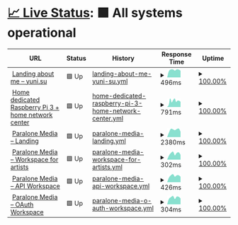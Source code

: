 # [📈 Live Status](https://status.yuni.su): <!--live status--> **🟩 All systems operational**

<!--start: status pages-->
<!-- This summary is generated by Upptime (https://github.com/upptime/upptime) -->
<!-- Do not edit this manually, your changes will be overwritten -->
<!-- prettier-ignore -->
| URL | Status | History | Response Time | Uptime |
| --- | ------ | ------- | ------------- | ------ |
| <img alt="" src="https://icons.duckduckgo.com/ip3/yuni.su.ico" height="13"> [Landing about me – yuni.su](https://yuni.su) | 🟩 Up | [landing-about-me-yuni-su.yml](https://github.com/itsyuni/uptime/commits/HEAD/history/landing-about-me-yuni-su.yml) | <details><summary><img alt="Response time graph" src="./graphs/landing-about-me-yuni-su/response-time-week.png" height="20"> 496ms</summary><br><a href="https://status.yuni.su/history/landing-about-me-yuni-su"><img alt="Response time 453" src="https://img.shields.io/endpoint?url=https%3A%2F%2Fraw.githubusercontent.com%2Fitsyuni%2Fuptime%2FHEAD%2Fapi%2Flanding-about-me-yuni-su%2Fresponse-time.json"></a><br><a href="https://status.yuni.su/history/landing-about-me-yuni-su"><img alt="24-hour response time 450" src="https://img.shields.io/endpoint?url=https%3A%2F%2Fraw.githubusercontent.com%2Fitsyuni%2Fuptime%2FHEAD%2Fapi%2Flanding-about-me-yuni-su%2Fresponse-time-day.json"></a><br><a href="https://status.yuni.su/history/landing-about-me-yuni-su"><img alt="7-day response time 496" src="https://img.shields.io/endpoint?url=https%3A%2F%2Fraw.githubusercontent.com%2Fitsyuni%2Fuptime%2FHEAD%2Fapi%2Flanding-about-me-yuni-su%2Fresponse-time-week.json"></a><br><a href="https://status.yuni.su/history/landing-about-me-yuni-su"><img alt="30-day response time 453" src="https://img.shields.io/endpoint?url=https%3A%2F%2Fraw.githubusercontent.com%2Fitsyuni%2Fuptime%2FHEAD%2Fapi%2Flanding-about-me-yuni-su%2Fresponse-time-month.json"></a><br><a href="https://status.yuni.su/history/landing-about-me-yuni-su"><img alt="1-year response time 453" src="https://img.shields.io/endpoint?url=https%3A%2F%2Fraw.githubusercontent.com%2Fitsyuni%2Fuptime%2FHEAD%2Fapi%2Flanding-about-me-yuni-su%2Fresponse-time-year.json"></a></details> | <details><summary><a href="https://status.yuni.su/history/landing-about-me-yuni-su">100.00%</a></summary><a href="https://status.yuni.su/history/landing-about-me-yuni-su"><img alt="All-time uptime 100.00%" src="https://img.shields.io/endpoint?url=https%3A%2F%2Fraw.githubusercontent.com%2Fitsyuni%2Fuptime%2FHEAD%2Fapi%2Flanding-about-me-yuni-su%2Fuptime.json"></a><br><a href="https://status.yuni.su/history/landing-about-me-yuni-su"><img alt="24-hour uptime 100.00%" src="https://img.shields.io/endpoint?url=https%3A%2F%2Fraw.githubusercontent.com%2Fitsyuni%2Fuptime%2FHEAD%2Fapi%2Flanding-about-me-yuni-su%2Fuptime-day.json"></a><br><a href="https://status.yuni.su/history/landing-about-me-yuni-su"><img alt="7-day uptime 100.00%" src="https://img.shields.io/endpoint?url=https%3A%2F%2Fraw.githubusercontent.com%2Fitsyuni%2Fuptime%2FHEAD%2Fapi%2Flanding-about-me-yuni-su%2Fuptime-week.json"></a><br><a href="https://status.yuni.su/history/landing-about-me-yuni-su"><img alt="30-day uptime 100.00%" src="https://img.shields.io/endpoint?url=https%3A%2F%2Fraw.githubusercontent.com%2Fitsyuni%2Fuptime%2FHEAD%2Fapi%2Flanding-about-me-yuni-su%2Fuptime-month.json"></a><br><a href="https://status.yuni.su/history/landing-about-me-yuni-su"><img alt="1-year uptime 100.00%" src="https://img.shields.io/endpoint?url=https%3A%2F%2Fraw.githubusercontent.com%2Fitsyuni%2Fuptime%2FHEAD%2Fapi%2Flanding-about-me-yuni-su%2Fuptime-year.json"></a></details>
| <img alt="" src="https://icons.duckduckgo.com/ip3/rpi.yuni.su.ico" height="13"> [Home dedicated Raspberry Pi 3 + home network center](https://rpi.yuni.su) | 🟩 Up | [home-dedicated-raspberry-pi-3-home-network-center.yml](https://github.com/itsyuni/uptime/commits/HEAD/history/home-dedicated-raspberry-pi-3-home-network-center.yml) | <details><summary><img alt="Response time graph" src="./graphs/home-dedicated-raspberry-pi-3-home-network-center/response-time-week.png" height="20"> 791ms</summary><br><a href="https://status.yuni.su/history/home-dedicated-raspberry-pi-3-home-network-center"><img alt="Response time 749" src="https://img.shields.io/endpoint?url=https%3A%2F%2Fraw.githubusercontent.com%2Fitsyuni%2Fuptime%2FHEAD%2Fapi%2Fhome-dedicated-raspberry-pi-3-home-network-center%2Fresponse-time.json"></a><br><a href="https://status.yuni.su/history/home-dedicated-raspberry-pi-3-home-network-center"><img alt="24-hour response time 700" src="https://img.shields.io/endpoint?url=https%3A%2F%2Fraw.githubusercontent.com%2Fitsyuni%2Fuptime%2FHEAD%2Fapi%2Fhome-dedicated-raspberry-pi-3-home-network-center%2Fresponse-time-day.json"></a><br><a href="https://status.yuni.su/history/home-dedicated-raspberry-pi-3-home-network-center"><img alt="7-day response time 791" src="https://img.shields.io/endpoint?url=https%3A%2F%2Fraw.githubusercontent.com%2Fitsyuni%2Fuptime%2FHEAD%2Fapi%2Fhome-dedicated-raspberry-pi-3-home-network-center%2Fresponse-time-week.json"></a><br><a href="https://status.yuni.su/history/home-dedicated-raspberry-pi-3-home-network-center"><img alt="30-day response time 749" src="https://img.shields.io/endpoint?url=https%3A%2F%2Fraw.githubusercontent.com%2Fitsyuni%2Fuptime%2FHEAD%2Fapi%2Fhome-dedicated-raspberry-pi-3-home-network-center%2Fresponse-time-month.json"></a><br><a href="https://status.yuni.su/history/home-dedicated-raspberry-pi-3-home-network-center"><img alt="1-year response time 749" src="https://img.shields.io/endpoint?url=https%3A%2F%2Fraw.githubusercontent.com%2Fitsyuni%2Fuptime%2FHEAD%2Fapi%2Fhome-dedicated-raspberry-pi-3-home-network-center%2Fresponse-time-year.json"></a></details> | <details><summary><a href="https://status.yuni.su/history/home-dedicated-raspberry-pi-3-home-network-center">100.00%</a></summary><a href="https://status.yuni.su/history/home-dedicated-raspberry-pi-3-home-network-center"><img alt="All-time uptime 99.85%" src="https://img.shields.io/endpoint?url=https%3A%2F%2Fraw.githubusercontent.com%2Fitsyuni%2Fuptime%2FHEAD%2Fapi%2Fhome-dedicated-raspberry-pi-3-home-network-center%2Fuptime.json"></a><br><a href="https://status.yuni.su/history/home-dedicated-raspberry-pi-3-home-network-center"><img alt="24-hour uptime 100.00%" src="https://img.shields.io/endpoint?url=https%3A%2F%2Fraw.githubusercontent.com%2Fitsyuni%2Fuptime%2FHEAD%2Fapi%2Fhome-dedicated-raspberry-pi-3-home-network-center%2Fuptime-day.json"></a><br><a href="https://status.yuni.su/history/home-dedicated-raspberry-pi-3-home-network-center"><img alt="7-day uptime 100.00%" src="https://img.shields.io/endpoint?url=https%3A%2F%2Fraw.githubusercontent.com%2Fitsyuni%2Fuptime%2FHEAD%2Fapi%2Fhome-dedicated-raspberry-pi-3-home-network-center%2Fuptime-week.json"></a><br><a href="https://status.yuni.su/history/home-dedicated-raspberry-pi-3-home-network-center"><img alt="30-day uptime 99.85%" src="https://img.shields.io/endpoint?url=https%3A%2F%2Fraw.githubusercontent.com%2Fitsyuni%2Fuptime%2FHEAD%2Fapi%2Fhome-dedicated-raspberry-pi-3-home-network-center%2Fuptime-month.json"></a><br><a href="https://status.yuni.su/history/home-dedicated-raspberry-pi-3-home-network-center"><img alt="1-year uptime 99.85%" src="https://img.shields.io/endpoint?url=https%3A%2F%2Fraw.githubusercontent.com%2Fitsyuni%2Fuptime%2FHEAD%2Fapi%2Fhome-dedicated-raspberry-pi-3-home-network-center%2Fuptime-year.json"></a></details>
| <img alt="" src="https://icons.duckduckgo.com/ip3/paralonemedia.com.ico" height="13"> [Paralone Media – Landing](https://paralonemedia.com) | 🟩 Up | [paralone-media-landing.yml](https://github.com/itsyuni/uptime/commits/HEAD/history/paralone-media-landing.yml) | <details><summary><img alt="Response time graph" src="./graphs/paralone-media-landing/response-time-week.png" height="20"> 2380ms</summary><br><a href="https://status.yuni.su/history/paralone-media-landing"><img alt="Response time 2583" src="https://img.shields.io/endpoint?url=https%3A%2F%2Fraw.githubusercontent.com%2Fitsyuni%2Fuptime%2FHEAD%2Fapi%2Fparalone-media-landing%2Fresponse-time.json"></a><br><a href="https://status.yuni.su/history/paralone-media-landing"><img alt="24-hour response time 1766" src="https://img.shields.io/endpoint?url=https%3A%2F%2Fraw.githubusercontent.com%2Fitsyuni%2Fuptime%2FHEAD%2Fapi%2Fparalone-media-landing%2Fresponse-time-day.json"></a><br><a href="https://status.yuni.su/history/paralone-media-landing"><img alt="7-day response time 2380" src="https://img.shields.io/endpoint?url=https%3A%2F%2Fraw.githubusercontent.com%2Fitsyuni%2Fuptime%2FHEAD%2Fapi%2Fparalone-media-landing%2Fresponse-time-week.json"></a><br><a href="https://status.yuni.su/history/paralone-media-landing"><img alt="30-day response time 2583" src="https://img.shields.io/endpoint?url=https%3A%2F%2Fraw.githubusercontent.com%2Fitsyuni%2Fuptime%2FHEAD%2Fapi%2Fparalone-media-landing%2Fresponse-time-month.json"></a><br><a href="https://status.yuni.su/history/paralone-media-landing"><img alt="1-year response time 2583" src="https://img.shields.io/endpoint?url=https%3A%2F%2Fraw.githubusercontent.com%2Fitsyuni%2Fuptime%2FHEAD%2Fapi%2Fparalone-media-landing%2Fresponse-time-year.json"></a></details> | <details><summary><a href="https://status.yuni.su/history/paralone-media-landing">100.00%</a></summary><a href="https://status.yuni.su/history/paralone-media-landing"><img alt="All-time uptime 100.00%" src="https://img.shields.io/endpoint?url=https%3A%2F%2Fraw.githubusercontent.com%2Fitsyuni%2Fuptime%2FHEAD%2Fapi%2Fparalone-media-landing%2Fuptime.json"></a><br><a href="https://status.yuni.su/history/paralone-media-landing"><img alt="24-hour uptime 100.00%" src="https://img.shields.io/endpoint?url=https%3A%2F%2Fraw.githubusercontent.com%2Fitsyuni%2Fuptime%2FHEAD%2Fapi%2Fparalone-media-landing%2Fuptime-day.json"></a><br><a href="https://status.yuni.su/history/paralone-media-landing"><img alt="7-day uptime 100.00%" src="https://img.shields.io/endpoint?url=https%3A%2F%2Fraw.githubusercontent.com%2Fitsyuni%2Fuptime%2FHEAD%2Fapi%2Fparalone-media-landing%2Fuptime-week.json"></a><br><a href="https://status.yuni.su/history/paralone-media-landing"><img alt="30-day uptime 100.00%" src="https://img.shields.io/endpoint?url=https%3A%2F%2Fraw.githubusercontent.com%2Fitsyuni%2Fuptime%2FHEAD%2Fapi%2Fparalone-media-landing%2Fuptime-month.json"></a><br><a href="https://status.yuni.su/history/paralone-media-landing"><img alt="1-year uptime 100.00%" src="https://img.shields.io/endpoint?url=https%3A%2F%2Fraw.githubusercontent.com%2Fitsyuni%2Fuptime%2FHEAD%2Fapi%2Fparalone-media-landing%2Fuptime-year.json"></a></details>
| <img alt="" src="https://icons.duckduckgo.com/ip3/my.paralonemedia.com.ico" height="13"> [Paralone Media – Workspace for artists](https://my.paralonemedia.com) | 🟩 Up | [paralone-media-workspace-for-artists.yml](https://github.com/itsyuni/uptime/commits/HEAD/history/paralone-media-workspace-for-artists.yml) | <details><summary><img alt="Response time graph" src="./graphs/paralone-media-workspace-for-artists/response-time-week.png" height="20"> 302ms</summary><br><a href="https://status.yuni.su/history/paralone-media-workspace-for-artists"><img alt="Response time 295" src="https://img.shields.io/endpoint?url=https%3A%2F%2Fraw.githubusercontent.com%2Fitsyuni%2Fuptime%2FHEAD%2Fapi%2Fparalone-media-workspace-for-artists%2Fresponse-time.json"></a><br><a href="https://status.yuni.su/history/paralone-media-workspace-for-artists"><img alt="24-hour response time 239" src="https://img.shields.io/endpoint?url=https%3A%2F%2Fraw.githubusercontent.com%2Fitsyuni%2Fuptime%2FHEAD%2Fapi%2Fparalone-media-workspace-for-artists%2Fresponse-time-day.json"></a><br><a href="https://status.yuni.su/history/paralone-media-workspace-for-artists"><img alt="7-day response time 302" src="https://img.shields.io/endpoint?url=https%3A%2F%2Fraw.githubusercontent.com%2Fitsyuni%2Fuptime%2FHEAD%2Fapi%2Fparalone-media-workspace-for-artists%2Fresponse-time-week.json"></a><br><a href="https://status.yuni.su/history/paralone-media-workspace-for-artists"><img alt="30-day response time 295" src="https://img.shields.io/endpoint?url=https%3A%2F%2Fraw.githubusercontent.com%2Fitsyuni%2Fuptime%2FHEAD%2Fapi%2Fparalone-media-workspace-for-artists%2Fresponse-time-month.json"></a><br><a href="https://status.yuni.su/history/paralone-media-workspace-for-artists"><img alt="1-year response time 295" src="https://img.shields.io/endpoint?url=https%3A%2F%2Fraw.githubusercontent.com%2Fitsyuni%2Fuptime%2FHEAD%2Fapi%2Fparalone-media-workspace-for-artists%2Fresponse-time-year.json"></a></details> | <details><summary><a href="https://status.yuni.su/history/paralone-media-workspace-for-artists">100.00%</a></summary><a href="https://status.yuni.su/history/paralone-media-workspace-for-artists"><img alt="All-time uptime 100.00%" src="https://img.shields.io/endpoint?url=https%3A%2F%2Fraw.githubusercontent.com%2Fitsyuni%2Fuptime%2FHEAD%2Fapi%2Fparalone-media-workspace-for-artists%2Fuptime.json"></a><br><a href="https://status.yuni.su/history/paralone-media-workspace-for-artists"><img alt="24-hour uptime 100.00%" src="https://img.shields.io/endpoint?url=https%3A%2F%2Fraw.githubusercontent.com%2Fitsyuni%2Fuptime%2FHEAD%2Fapi%2Fparalone-media-workspace-for-artists%2Fuptime-day.json"></a><br><a href="https://status.yuni.su/history/paralone-media-workspace-for-artists"><img alt="7-day uptime 100.00%" src="https://img.shields.io/endpoint?url=https%3A%2F%2Fraw.githubusercontent.com%2Fitsyuni%2Fuptime%2FHEAD%2Fapi%2Fparalone-media-workspace-for-artists%2Fuptime-week.json"></a><br><a href="https://status.yuni.su/history/paralone-media-workspace-for-artists"><img alt="30-day uptime 100.00%" src="https://img.shields.io/endpoint?url=https%3A%2F%2Fraw.githubusercontent.com%2Fitsyuni%2Fuptime%2FHEAD%2Fapi%2Fparalone-media-workspace-for-artists%2Fuptime-month.json"></a><br><a href="https://status.yuni.su/history/paralone-media-workspace-for-artists"><img alt="1-year uptime 100.00%" src="https://img.shields.io/endpoint?url=https%3A%2F%2Fraw.githubusercontent.com%2Fitsyuni%2Fuptime%2FHEAD%2Fapi%2Fparalone-media-workspace-for-artists%2Fuptime-year.json"></a></details>
| <img alt="" src="https://icons.duckduckgo.com/ip3/api.paralonemedia.com.ico" height="13"> [Paralone Media – API Workspace](https://api.paralonemedia.com) | 🟩 Up | [paralone-media-api-workspace.yml](https://github.com/itsyuni/uptime/commits/HEAD/history/paralone-media-api-workspace.yml) | <details><summary><img alt="Response time graph" src="./graphs/paralone-media-api-workspace/response-time-week.png" height="20"> 426ms</summary><br><a href="https://status.yuni.su/history/paralone-media-api-workspace"><img alt="Response time 419" src="https://img.shields.io/endpoint?url=https%3A%2F%2Fraw.githubusercontent.com%2Fitsyuni%2Fuptime%2FHEAD%2Fapi%2Fparalone-media-api-workspace%2Fresponse-time.json"></a><br><a href="https://status.yuni.su/history/paralone-media-api-workspace"><img alt="24-hour response time 364" src="https://img.shields.io/endpoint?url=https%3A%2F%2Fraw.githubusercontent.com%2Fitsyuni%2Fuptime%2FHEAD%2Fapi%2Fparalone-media-api-workspace%2Fresponse-time-day.json"></a><br><a href="https://status.yuni.su/history/paralone-media-api-workspace"><img alt="7-day response time 426" src="https://img.shields.io/endpoint?url=https%3A%2F%2Fraw.githubusercontent.com%2Fitsyuni%2Fuptime%2FHEAD%2Fapi%2Fparalone-media-api-workspace%2Fresponse-time-week.json"></a><br><a href="https://status.yuni.su/history/paralone-media-api-workspace"><img alt="30-day response time 419" src="https://img.shields.io/endpoint?url=https%3A%2F%2Fraw.githubusercontent.com%2Fitsyuni%2Fuptime%2FHEAD%2Fapi%2Fparalone-media-api-workspace%2Fresponse-time-month.json"></a><br><a href="https://status.yuni.su/history/paralone-media-api-workspace"><img alt="1-year response time 419" src="https://img.shields.io/endpoint?url=https%3A%2F%2Fraw.githubusercontent.com%2Fitsyuni%2Fuptime%2FHEAD%2Fapi%2Fparalone-media-api-workspace%2Fresponse-time-year.json"></a></details> | <details><summary><a href="https://status.yuni.su/history/paralone-media-api-workspace">100.00%</a></summary><a href="https://status.yuni.su/history/paralone-media-api-workspace"><img alt="All-time uptime 100.00%" src="https://img.shields.io/endpoint?url=https%3A%2F%2Fraw.githubusercontent.com%2Fitsyuni%2Fuptime%2FHEAD%2Fapi%2Fparalone-media-api-workspace%2Fuptime.json"></a><br><a href="https://status.yuni.su/history/paralone-media-api-workspace"><img alt="24-hour uptime 100.00%" src="https://img.shields.io/endpoint?url=https%3A%2F%2Fraw.githubusercontent.com%2Fitsyuni%2Fuptime%2FHEAD%2Fapi%2Fparalone-media-api-workspace%2Fuptime-day.json"></a><br><a href="https://status.yuni.su/history/paralone-media-api-workspace"><img alt="7-day uptime 100.00%" src="https://img.shields.io/endpoint?url=https%3A%2F%2Fraw.githubusercontent.com%2Fitsyuni%2Fuptime%2FHEAD%2Fapi%2Fparalone-media-api-workspace%2Fuptime-week.json"></a><br><a href="https://status.yuni.su/history/paralone-media-api-workspace"><img alt="30-day uptime 100.00%" src="https://img.shields.io/endpoint?url=https%3A%2F%2Fraw.githubusercontent.com%2Fitsyuni%2Fuptime%2FHEAD%2Fapi%2Fparalone-media-api-workspace%2Fuptime-month.json"></a><br><a href="https://status.yuni.su/history/paralone-media-api-workspace"><img alt="1-year uptime 100.00%" src="https://img.shields.io/endpoint?url=https%3A%2F%2Fraw.githubusercontent.com%2Fitsyuni%2Fuptime%2FHEAD%2Fapi%2Fparalone-media-api-workspace%2Fuptime-year.json"></a></details>
| <img alt="" src="https://icons.duckduckgo.com/ip3/auth.paralonemedia.com.ico" height="13"> [Paralone Media – OAuth Workspace](https://auth.paralonemedia.com/login?next=https://my.paralonemedia.com/account/oauth-login) | 🟩 Up | [paralone-media-o-auth-workspace.yml](https://github.com/itsyuni/uptime/commits/HEAD/history/paralone-media-o-auth-workspace.yml) | <details><summary><img alt="Response time graph" src="./graphs/paralone-media-o-auth-workspace/response-time-week.png" height="20"> 304ms</summary><br><a href="https://status.yuni.su/history/paralone-media-o-auth-workspace"><img alt="Response time 307" src="https://img.shields.io/endpoint?url=https%3A%2F%2Fraw.githubusercontent.com%2Fitsyuni%2Fuptime%2FHEAD%2Fapi%2Fparalone-media-o-auth-workspace%2Fresponse-time.json"></a><br><a href="https://status.yuni.su/history/paralone-media-o-auth-workspace"><img alt="24-hour response time 262" src="https://img.shields.io/endpoint?url=https%3A%2F%2Fraw.githubusercontent.com%2Fitsyuni%2Fuptime%2FHEAD%2Fapi%2Fparalone-media-o-auth-workspace%2Fresponse-time-day.json"></a><br><a href="https://status.yuni.su/history/paralone-media-o-auth-workspace"><img alt="7-day response time 304" src="https://img.shields.io/endpoint?url=https%3A%2F%2Fraw.githubusercontent.com%2Fitsyuni%2Fuptime%2FHEAD%2Fapi%2Fparalone-media-o-auth-workspace%2Fresponse-time-week.json"></a><br><a href="https://status.yuni.su/history/paralone-media-o-auth-workspace"><img alt="30-day response time 307" src="https://img.shields.io/endpoint?url=https%3A%2F%2Fraw.githubusercontent.com%2Fitsyuni%2Fuptime%2FHEAD%2Fapi%2Fparalone-media-o-auth-workspace%2Fresponse-time-month.json"></a><br><a href="https://status.yuni.su/history/paralone-media-o-auth-workspace"><img alt="1-year response time 307" src="https://img.shields.io/endpoint?url=https%3A%2F%2Fraw.githubusercontent.com%2Fitsyuni%2Fuptime%2FHEAD%2Fapi%2Fparalone-media-o-auth-workspace%2Fresponse-time-year.json"></a></details> | <details><summary><a href="https://status.yuni.su/history/paralone-media-o-auth-workspace">100.00%</a></summary><a href="https://status.yuni.su/history/paralone-media-o-auth-workspace"><img alt="All-time uptime 100.00%" src="https://img.shields.io/endpoint?url=https%3A%2F%2Fraw.githubusercontent.com%2Fitsyuni%2Fuptime%2FHEAD%2Fapi%2Fparalone-media-o-auth-workspace%2Fuptime.json"></a><br><a href="https://status.yuni.su/history/paralone-media-o-auth-workspace"><img alt="24-hour uptime 100.00%" src="https://img.shields.io/endpoint?url=https%3A%2F%2Fraw.githubusercontent.com%2Fitsyuni%2Fuptime%2FHEAD%2Fapi%2Fparalone-media-o-auth-workspace%2Fuptime-day.json"></a><br><a href="https://status.yuni.su/history/paralone-media-o-auth-workspace"><img alt="7-day uptime 100.00%" src="https://img.shields.io/endpoint?url=https%3A%2F%2Fraw.githubusercontent.com%2Fitsyuni%2Fuptime%2FHEAD%2Fapi%2Fparalone-media-o-auth-workspace%2Fuptime-week.json"></a><br><a href="https://status.yuni.su/history/paralone-media-o-auth-workspace"><img alt="30-day uptime 100.00%" src="https://img.shields.io/endpoint?url=https%3A%2F%2Fraw.githubusercontent.com%2Fitsyuni%2Fuptime%2FHEAD%2Fapi%2Fparalone-media-o-auth-workspace%2Fuptime-month.json"></a><br><a href="https://status.yuni.su/history/paralone-media-o-auth-workspace"><img alt="1-year uptime 100.00%" src="https://img.shields.io/endpoint?url=https%3A%2F%2Fraw.githubusercontent.com%2Fitsyuni%2Fuptime%2FHEAD%2Fapi%2Fparalone-media-o-auth-workspace%2Fuptime-year.json"></a></details>

<!--end: status pages-->
